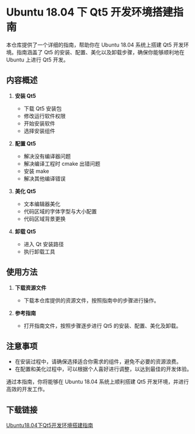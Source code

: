 # Ubuntu 18.04 下 Qt5 开发环境搭建指南

本仓库提供了一个详细的指南，帮助你在 Ubuntu 18.04 系统上搭建 Qt5 开发环境。指南涵盖了 Qt5 的安装、配置、美化以及卸载步骤，确保你能够顺利地在 Ubuntu 上进行 Qt5 开发。

## 内容概述

1. **安装 Qt5**
   - 下载 Qt5 安装包
   - 修改运行软件权限
   - 开始安装软件
   - 选择安装组件

2. **配置 Qt5**
   - 解决没有编译器问题
   - 解决编译工程时 cmake 出错问题
   - 安装 make
   - 解决其他编译错误

3. **美化 Qt5**
   - 文本编辑器美化
   - 代码区域的字体字型与大小配置
   - 代码区域背景更换

4. **卸载 Qt5**
   - 进入 Qt 安装路径
   - 执行卸载工具

## 使用方法

1. **下载资源文件**
   - 下载本仓库提供的资源文件，按照指南中的步骤进行操作。

2. **参考指南**
   - 打开指南文件，按照步骤逐步进行 Qt5 的安装、配置、美化及卸载。

## 注意事项

- 在安装过程中，请确保选择适合你需求的组件，避免不必要的资源浪费。
- 在配置和美化过程中，可以根据个人喜好进行调整，以达到最佳的开发体验。

通过本指南，你将能够在 Ubuntu 18.04 系统上顺利搭建 Qt5 开发环境，并进行高效的开发工作。

## 下载链接

[Ubuntu18.04下Qt5开发环境搭建指南](https://pan.quark.cn/s/80575f2a07c8)